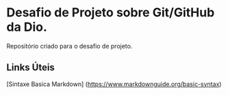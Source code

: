 # Desafio de Projeto sobre Git/GitHub da Dio.
Repositório criado para o desafio de projeto.

## Links Úteis
[Sintaxe Basica Markdown] (https://www.markdownguide.org/basic-syntax)
